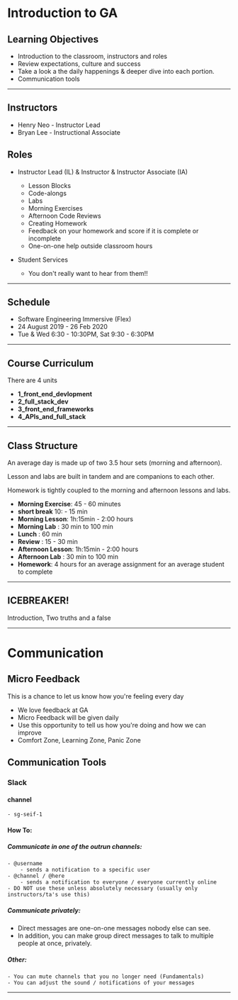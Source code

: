 # Introduction to GA

## Learning Objectives

- Introduction to the classroom, instructors and roles
- Review expectations, culture and success 
- Take a look a the daily happenings & deeper dive into each portion.
- Communication tools

<hr>

## Instructors

- Henry Neo - Instructor Lead
- Bryan Lee - Instructional Associate

## Roles

- Instructor Lead (IL) & Instructor & Instructor Associate (IA)
  - Lesson Blocks
  - Code-alongs
  - Labs
  - Morning Exercises
  - Afternoon Code Reviews
  - Creating Homework
  - Feedback on your homework and score if it is complete or incomplete 
  - One-on-one help outside classroom hours

- Student Services
  - You don't really want to hear from them!!

<hr>

## Schedule

- Software Engineering Immersive (Flex)
- 24 August 2019 - 26 Feb 2020
- Tue & Wed 6:30 - 10:30PM, Sat 9:30 - 6:30PM

<hr>

## Course Curriculum

There are 4 units

 - **1_front_end_devlopment**
 - **2_full_stack_dev**
 - **3_front_end_frameworks**
 - **4_APIs_and_full_stack**

<hr>

## Class Structure

An average day is made up of two 3.5 hour sets (morning and afternoon).

Lesson and labs are built in tandem and are companions to each other.

Homework is tightly coupled to the morning and afternoon lessons and labs.

- **Morning Exercise**: 45 - 60 minutes
- **short break** 10: - 15 min
- **Morning Lesson**: 1h:15min - 2:00 hours
- **Morning Lab** : 30 min to 100 min
- **Lunch** : 60 min
- **Review** : 15 - 30 min
- **Afternoon Lesson**: 1h:15min - 2:00 hours
- **Afternoon Lab** : 30 min to 100 min
- **Homework**: 4 hours for an average assignment for an average student to complete

<hr>

## ICEBREAKER!

Introduction, Two truths and a false
<hr>

# Communication

## Micro Feedback

This is a chance to let us know how you're feeling every day

- We love feedback at GA
- Micro Feedback will be given daily
- Use this opportunity to tell us how you're doing and how we can improve
- Comfort Zone, Learning Zone, Panic Zone


## Communication Tools

### Slack

#### channel

	- sg-seif-1

#### How To:

##### Communicate in one of the outrun channels:

	- @username
		- sends a notification to a specific user
	- @channel / @here
		- sends a notification to everyone / everyone currently online
    - DO NOT use these unless absolutely necessary (usually only instructors/ta's use this)

##### Communicate privately:

- Direct messages are one-on-one messages nobody else can see.
- In addition, you can make group direct messages to talk to multiple people at once, privately.

##### Other:

	- You can mute channels that you no longer need (Fundamentals)
	- You can adjust the sound / notifications of your messages

<hr>
